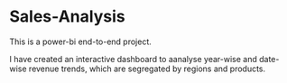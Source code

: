 # Sales-Analysis

This is a power-bi end-to-end project. 

I have created an interactive dashboard to aanalyse year-wise and date-wise revenue trends, which are segregated by regions and products.

